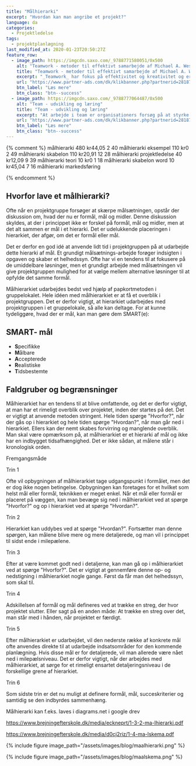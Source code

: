 ```yaml
---
title: "Målhierarki"
excerpt: "Hvordan kan man angribe et projekt?"
language: da
categories:
  - Projektledelse
tags:
  - projektplanlægning
last_modified_at: 2020-01-23T20:50:27Z
feature_row:
  - image_path: https://imgcdn.saxo.com/_9788771580051/0x500
    alt: "Teamwork - metoder til effektivt samarbejde af Michael A. West"
    title: "Teamwork - metoder til effektivt samarbejde af Michael A. West"
    excerpt: "_Teamwork_ har fokus på effektivitet og kreativitet og er for alle, der på den ene eller anden måde bruger teamwork i deres dagligdag. Bogen er fyldt med praktiske eksempler og teori, der kan hjælpe et team med at opstille mål og opnå dem."
    url: "https://www.partner-ads.com/dk/klikbanner.php?partnerid=28187&bannerid=43264&htmlurl=https://www.saxo.com/dk/teamwork_michael-a-west_haeftet_9788771580051"
    btn_label: "Læs mere"
    btn_class: "btn--success"
  - image_path: https://imgcdn.saxo.com/_9788777064487/0x500
    alt: "Team - udvikling og læring"
    title: "Team - udvikling og læring"
    excerpt: "At arbejde i team er organisationers forsøg på at styrke udvikling af faglige og personlige potentialer og kompetencer. Bogens formål er at give svar på, hvordan udvikling og læring i team kan blive en succes, fx om sporten er en passende metafor til at fremme teamudvikling og læring og forståelse af samarbejde samt om team på arbejdspladsen kan skabe nye fortællinger om medarbejdernes måde at se på samarbejde og gensidig udvikling."
    url: "https://www.partner-ads.com/dk/klikbanner.php?partnerid=28187&bannerid=43264&htmlurl=https://www.saxo.com/dk/team-udvikling-og-laering_morten-bertelsen-red-reinhard-stelter-red_haeftet_9788777064487"
    btn_label: "Læs mere"
    btn_class: "btn--success"
---
```


{% comment %}
målhierarki
480
kr44,05
2
40
målhierarki eksempel
110
kr0
2
49
målhierarki skabelon
110
kr20,91
12
28
målhierarki projektledelse
40
kr12,09
9
39
målhierarki teori
10
kr0
1
18
målhierarki skabelon word
10
kr45,04
7
16
målhierarki markedsføring

{% endcomment %}

## Hvorfor lave et målhierarki?

Ofte når en projektgruppe forsøger at skærpe målsætningen, opstår der diskussion om, hvad der
nu er formål, mål og midler. Denne diskussion skyldes, at der i princippet ikke er forskel på
formål, mål og midler, men at det alt sammen er mål i et hierarki. Det er udelukkende placeringen
i hierarkiet, der afgør, om det er formål eller mål.

Det er derfor en god idé at anvende lidt tid i projektgruppen på at udarbejde dette hierarki af mål.
Et grundigt målsætnings-arbejde forøger indsigten i opgaven og skaber et helhedssyn. Ofte har vi
en tendens til at fokusere på de umiddelbare løsninger, men et grundigt arbejde med
målsætningen vil give projektgruppen mulighed for at vælge mellem alternative løsninger til at
opfylde det samme formål.

Målhierarkiet udarbejdes bedst ved hjælp af papkortmetoden i gruppelokalet.
Hele idéen med målhierarkiet er at få et overblik i projektgruppen. Det er derfor vigtigt, at
hierarkiet udarbejdes med projektgruppen i et gruppelokale, så alle kan deltage.
For at kunne tydeliggøre, hvad der er mål, kan man gøre dem SMART(e):

## SMART- mål

- **S**pecifikke
- **M**ålbare
- **A**ccepterede
- **R**ealistiske
- **T**idsbestemte

## Faldgruber og begrænsninger

Målhierarkiet har en tendens til at blive omfattende, og det er derfor vigtigt, at man har et
rimeligt overblik over projektet, inden der startes på det.
Det er vigtigt at anvende metoden stringent. Hele tiden spørge "Hvorfor?", når der gås op i
hierarkiet og hele tiden spørge "Hvordan?", når man går ned i hierarkiet. Ellers kan der nemt
skabes forvirring og manglende overblik.
Man skal være opmærksom på, at målhierarkiet er et hierarki af mål og ikke har en indbygget
tidsafhængighed. Det er ikke sådan, at målene står i kronologisk orden.

Fremgangsmåde

Trin 1

Ofte vil opbygningen af målhierarkiet tage udgangspunkt i formålet, men det er dog ikke nogen
betingelse. Opbygningen kan foretages for et hvilket som helst mål eller formål, teknikken er
meget enkel. Når et mål eller formål er placeret på væggen, kan man bevæge sig ned i
målhierarkiet ved at spørge "Hvorfor?" og op i hierarkiet ved at spørge "Hvordan?".

Trin 2

Hierarkiet kan uddybes ved at spørge "Hvordan?". Fortsætter man denne spørgen, kan målene
blive mere og mere detaljerede, og man vil i princippet til sidst ende i milepælene.
 
Trin 3

Efter at være kommet godt ned i detaljerne, kan man gå op i målhierarkiet
ved at spørge "Hvorfor?". Det er vigtigt at gennemføre denne op- og nedstigning i målhierarkiet
nogle gange. Først da får man det helhedssyn, som skal til.

Trin 4

Adskillelsen af formål og mål defineres ved at trække en streg, der hvor projektet slutter. Eller
sagt på en anden måde: At trække en streg over det, man står med i hånden, når projektet er
færdigt.

Trin 5

Efter målhierarkiet er udarbejdet, vil den nederste række af konkrete mål ofte anvendes direkte
til at udarbejde indsatsområder for den kommende planlægning. Hvis disse mål er for
detaljerede, vil man allerede være nået ned i milepælsniveau. Det er derfor vigtigt, når der
arbejdes med målhierarkiet, at sørge for et rimeligt ensartet detaljeringsniveau i de forskellige
grene af hierarkiet.

Trin 6

Som sidste trin er det nu muligt at definere formål, mål, succeskriterier og samtidig se den
indbyrdes sammenhæng.

Målhierarki kan f.eks. laves i diagrams.net i google drev

https://www.brejningefterskole.dk/media/eckneprt/1-3-2-ma-lhierarki.pdf

https://www.brejningefterskole.dk/media/d0cj2riz/1-4-ma-lskema.pdf

{% include figure image_path="/assets/images/blog/maalhierarki.png" %}


{% include figure image_path="/assets/images/blog/maalskema.png" %}
